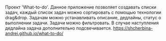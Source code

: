 Проект 'What-to-do'. Данное приложение позволяет создавать списки задач, каждый список задач можно сортировать с помощью технологии drag&drop. Задачам можно устанавливать описание, дедлайны, статус о выполнении задачи. Задачи можно фильтровать. В случае наступления дедлайна задача дополнительно подсвечивается. https://shcherbina-andrei.github.io/what-to-do/
